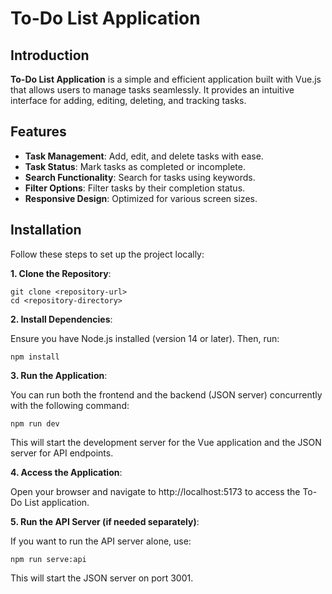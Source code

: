 # To-Do List Application

## Introduction

**To-Do List Application** is a simple and efficient application built with Vue.js that allows users to manage tasks seamlessly. It provides an intuitive interface for adding, editing, deleting, and tracking tasks.

## Features

- **Task Management**: Add, edit, and delete tasks with ease.
- **Task Status**: Mark tasks as completed or incomplete.
- **Search Functionality**: Search for tasks using keywords.
- **Filter Options**: Filter tasks by their completion status.
- **Responsive Design**: Optimized for various screen sizes.

## Installation

Follow these steps to set up the project locally:

**1. Clone the Repository**:

    git clone <repository-url>
    cd <repository-directory>

**2. Install Dependencies**:

Ensure you have Node.js installed (version 14 or later). Then, run:

    npm install

**3. Run the Application**:

You can run both the frontend and the backend (JSON server) concurrently with the following command:

    npm run dev
This will start the development server for the Vue application and the JSON server for API endpoints.

**4. Access the Application**:

Open your browser and navigate to http://localhost:5173 to access the To-Do List application.

**5. Run the API Server (if needed separately)**:

If you want to run the API server alone, use:

    npm run serve:api

This will start the JSON server on port 3001.
